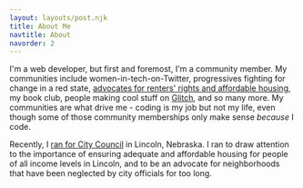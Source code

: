 ```yaml
---
layout: layouts/post.njk
title: About Me
navtitle: About
navorder: 2
---
```


I'm a web developer, but first and foremost, I'm a community member. My communities include women-in-tech-on-Twitter, progressives fighting for change in a red state, [advocates for renters' rights and affordable housing](facebook.com/RentersTogetherLNK/), my book club, people making cool stuff on [Glitch](https://www.glitch.com), and so many more. My communities are what drive me - coding is my job but not my life, even though some of those community memberships only make sense _because_ I code.

Recently, I [ran for City Council](http://casseyforcouncil.com) in Lincoln, Nebraska. I ran to draw attention to the importance of ensuring adequate and affordable housing for people of all income levels in Lincoln, and to be an advocate for neighborhoods that have been neglected by city officials for too long.

